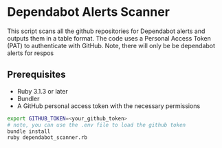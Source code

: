 # Dependabot Alerts Scanner

This script scans all the github repositories for Dependabot alerts and outputs them in a table format.  The code uses a Personal Access Token (PAT) to authenticate with GitHub. Note, there will only be be dependabot alerts for respos

## Prerequisites

- Ruby 3.1.3 or later
- Bundler
- A GitHub personal access token with the necessary permissions

```bash
export GITHUB_TOKEN=<your_github_token>
# note, you can use the .env file to load the github token
bundle install
ruby dependabot_scanner.rb
```
